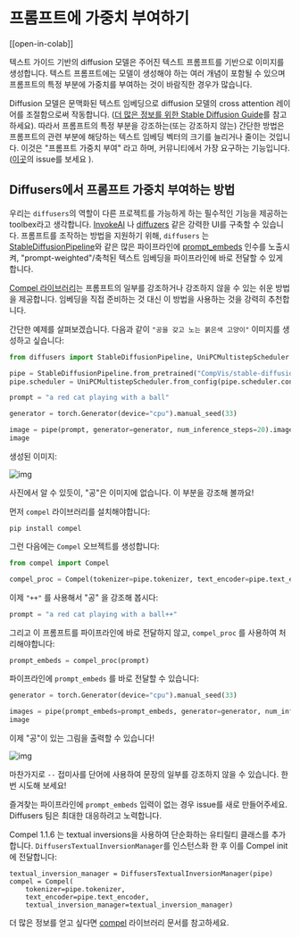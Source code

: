 <!--Copyright 2023 The HuggingFace Team. All rights reserved.

Licensed under the Apache License, Version 2.0 (the "License"); you may not use this file except in compliance with
the License. You may obtain a copy of the License at

http://www.apache.org/licenses/LICENSE-2.0

Unless required by applicable law or agreed to in writing, software distributed under the License is distributed on
an "AS IS" BASIS, WITHOUT WARRANTIES OR CONDITIONS OF ANY KIND, either express or implied. See the License for the
specific language governing permissions and limitations under the License.
-->

# 프롬프트에 가중치 부여하기

[[open-in-colab]]

텍스트 가이드 기반의 diffusion 모델은 주어진 텍스트 프롬프트를 기반으로 이미지를 생성합니다.
텍스트 프롬프트에는 모델이 생성해야 하는 여러 개념이 포함될 수 있으며 프롬프트의 특정 부분에 가중치를 부여하는 것이 바람직한 경우가 많습니다.

Diffusion 모델은 문맥화된 텍스트 임베딩으로 diffusion 모델의 cross attention 레이어를 조절함으로써 작동합니다.
([더 많은 정보를 위한 Stable Diffusion Guide](https://huggingface.co/docs/optimum-neuron/main/en/package_reference/modeling#stable-diffusion)를 참고하세요).
따라서 프롬프트의 특정 부분을 강조하는(또는 강조하지 않는) 간단한 방법은 프롬프트의 관련 부분에 해당하는 텍스트 임베딩 벡터의 크기를 늘리거나 줄이는 것입니다.
이것은 "프롬프트 가중치 부여" 라고 하며, 커뮤니티에서 가장 요구하는 기능입니다.([이곳](https://github.com/huggingface/diffusers/issues/2431)의 issue를 보세요 ).

## Diffusers에서 프롬프트 가중치 부여하는 방법

우리는 `diffusers`의 역할이 다른 프로젝트를 가능하게 하는 필수적인 기능을 제공하는 toolbex라고 생각합니다.
[InvokeAI](https://github.com/invoke-ai/InvokeAI) 나 [diffuzers](https://github.com/abhishekkrthakur/diffuzers) 같은 강력한 UI를 구축할 수 있습니다.
프롬프트를 조작하는 방법을 지원하기 위해, `diffusers` 는
[StableDiffusionPipeline](https://huggingface.co/docs/diffusers/v0.18.2/en/api/pipelines/stable_diffusion/text2img#diffusers.StableDiffusionPipeline)와 같은
많은 파이프라인에 [prompt_embeds](https://huggingface.co/docs/diffusers/v0.14.0/en/api/pipelines/stable_diffusion/text2img#diffusers.StableDiffusionPipeline.__call__.prompt_embeds)
인수를 노출시켜, "prompt-weighted"/축척된 텍스트 임베딩을 파이프라인에 바로 전달할 수 있게 합니다.

[Compel 라이브러리](https://github.com/damian0815/compel)는 프롬프트의 일부를 강조하거나 강조하지 않을 수 있는 쉬운 방법을 제공합니다.
임베딩을 직접 준비하는 것 대신 이 방법을 사용하는 것을 강력히 추천합니다.

간단한 예제를 살펴보겠습니다.
다음과 같이 `"공을 갖고 노는 붉은색 고양이"` 이미지를 생성하고 싶습니다:

```py
from diffusers import StableDiffusionPipeline, UniPCMultistepScheduler

pipe = StableDiffusionPipeline.from_pretrained("CompVis/stable-diffusion-v1-4")
pipe.scheduler = UniPCMultistepScheduler.from_config(pipe.scheduler.config)

prompt = "a red cat playing with a ball"

generator = torch.Generator(device="cpu").manual_seed(33)

image = pipe(prompt, generator=generator, num_inference_steps=20).images[0]
image
```

생성된 이미지:

![img](https://huggingface.co/datasets/hf-internal-testing/diffusers-images/resolve/main/compel/forest_0.png)

사진에서 알 수 있듯이, "공"은 이미지에 없습니다. 이 부분을 강조해 볼까요!

먼저 `compel` 라이브러리를 설치해야합니다:

```
pip install compel
```

그런 다음에는 `Compel` 오브젝트를 생성합니다:

```py
from compel import Compel

compel_proc = Compel(tokenizer=pipe.tokenizer, text_encoder=pipe.text_encoder)
```

이제 `"++"` 를 사용해서 "공" 을 강조해 봅시다:

```py
prompt = "a red cat playing with a ball++"
```

그리고 이 프롬프트를 파이프라인에 바로 전달하지 않고, `compel_proc` 를 사용하여 처리해야합니다:

```py
prompt_embeds = compel_proc(prompt)
```

파이프라인에 `prompt_embeds` 를 바로 전달할 수 있습니다:

```py
generator = torch.Generator(device="cpu").manual_seed(33)

images = pipe(prompt_embeds=prompt_embeds, generator=generator, num_inference_steps=20).images[0]
image
```

이제 "공"이 있는 그림을 출력할 수 있습니다!

![img](https://huggingface.co/datasets/hf-internal-testing/diffusers-images/resolve/main/compel/forest_1.png)

마찬가지로 `--` 접미사를 단어에 사용하여 문장의 일부를 강조하지 않을 수 있습니다. 한번 시도해 보세요!

즐겨찾는 파이프라인에 `prompt_embeds` 입력이 없는 경우 issue를 새로 만들어주세요.
Diffusers 팀은 최대한 대응하려고 노력합니다.

Compel 1.1.6 는 textual inversions을 사용하여 단순화하는 유티릴티 클래스를 추가합니다.
`DiffusersTextualInversionManager`를 인스턴스화 한 후 이를 Compel init에 전달합니다:

```
textual_inversion_manager = DiffusersTextualInversionManager(pipe)
compel = Compel(
    tokenizer=pipe.tokenizer,
    text_encoder=pipe.text_encoder,
    textual_inversion_manager=textual_inversion_manager)
```

더 많은 정보를 얻고 싶다면 [compel](https://github.com/damian0815/compel) 라이브러리 문서를 참고하세요.
